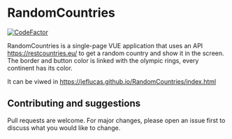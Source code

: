 # RandomCountries




[![CodeFactor](https://www.codefactor.io/repository/github/jeflucas/randomcountries/badge)](https://www.codefactor.io/repository/github/jeflucas/randomcountries)



RandomCountries is a single-page VUE application that uses an API https://restcountries.eu/ to get a random country and show it in the screen.
The border and button color is linked with the olympic rings, every continent has its color.

It can be viwed in https://jeflucas.github.io/RandomCountries/index.html

## Contributing and suggestions
Pull requests are welcome. For major changes, please open an issue first to discuss what you would like to change.
